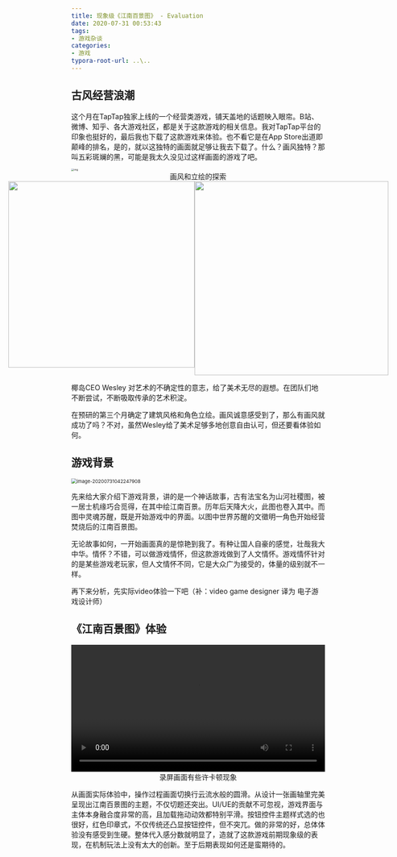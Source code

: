 ```yaml
---
title: 现象级《江南百景图》 - Evaluation
date: 2020-07-31 00:53:43
tags: 
- 游戏杂谈
categories: 
- 游戏
typora-root-url: ..\..
---
```


## 古风经营浪潮

这个月在TapTap独家上线的一个经营类游戏，铺天盖地的话题映入眼帘。B站、微博、知乎、各大游戏社区，都是关于这款游戏的相关信息。我对TapTap平台的印象也挺好的，最后我也下载了这款游戏来体验。也不看它是在App Store出道即颠峰的排名，是的，就以这独特的画面就足够让我去下载了。什么？画风独特？那叫五彩斑斓的黑，可能是我太久没见过这样画面的游戏了吧。

<img src="/images/the-think-of-jnbjt/15746726163950146.jpg" alt="img" style="zoom: 33%;" />



<center>
    画风和立绘的探索
</center>
<div style="display:flex;justify-content: center;">
   <img src="/images/the-think-of-jnbjt/image-20200731023139251.png" style="width:370px"/>
<img src="/images/the-think-of-jnbjt/image-20200731030218071.png" style="width:385px" /> 
</div>


椰岛CEO Wesley 对艺术的不确定性的意志，给了美术无尽的遐想。在团队们地不断尝试，不断吸取传承的艺术积淀。

在预研的第三个月确定了建筑风格和角色立绘。画风诚意感受到了，那么有画风就成功了吗？不对，虽然Wesley给了美术足够多地创意自由认可，但还要看体验如何。

## 游戏背景

<img src="/images/the-think-of-jnbjt/image-20200731042247908.png" alt="image-20200731042247908" style="zoom: 67%;" />

先来给大家介绍下游戏背景，讲的是一个神话故事，古有法宝名为山河社稷图，被一居士机缘巧合觅得，在其中绘江南百景。历年后天降大火，此图也卷入其中。而图中灵魂苏醒，既是开始游戏中的界面。以图中世界苏醒的文徵明一角色开始经营焚烧后的江南百景图。

无论故事如何，一开始画面真的是惊艳到我了。有种让国人自豪的感觉，壮哉我大中华。情怀？不错，可以做游戏情怀，但这款游戏做到了人文情怀。游戏情怀针对的是某些游戏老玩家，但人文情怀不同，它是大众广为接受的，体量的级别就不一样。

再下来分析，先实际video体验一下吧（补：video game designer 译为 电子游戏设计师）

## 《江南百景图》体验

<video controls="true" preload="meta" style="width:100%">
    <source src="/images/the-think-of-jnbjt/jnbjt.webm">
</video>

<center>录屏画面有些许卡顿现象</center>

从画面实际体验中，操作过程画面切换行云流水般的圆滑。从设计一张画轴里完美呈现出江南百景图的主题，不仅切题还突出。UI/UE的贡献不可忽视，游戏界面与主体本身融合度非常的高，且加载拖动动效都特别平滑。按钮控件主题样式选的也很好，红色印章式，不仅传统还凸显按钮控件，但不突兀。做的非常的好，总体体验没有感受到生硬。整体代入感分数就明显了，造就了这款游戏前期现象级的表现，在机制玩法上没有太大的创新。至于后期表现如何还是蛮期待的。


